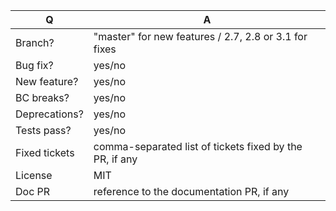 | Q             | A
| ------------- | ---
| Branch?       | "master" for new features / 2.7, 2.8 or 3.1 for fixes
| Bug fix?      | yes/no
| New feature?  | yes/no
| BC breaks?    | yes/no
| Deprecations? | yes/no
| Tests pass?   | yes/no
| Fixed tickets | comma-separated list of tickets fixed by the PR, if any
| License       | MIT
| Doc PR        | reference to the documentation PR, if any
